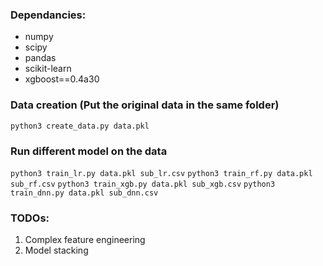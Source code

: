 ### Dependancies:
- numpy
- scipy
- pandas
- scikit-learn
- xgboost==0.4a30

### Data creation (Put the original data in the same folder)
```python3 create_data.py data.pkl```

### Run different model on the data
```python3 train_lr.py data.pkl sub_lr.csv```
```python3 train_rf.py data.pkl sub_rf.csv```
```python3 train_xgb.py data.pkl sub_xgb.csv```
```python3 train_dnn.py data.pkl sub_dnn.csv```


### TODOs:
1. Complex feature engineering
2. Model stacking

